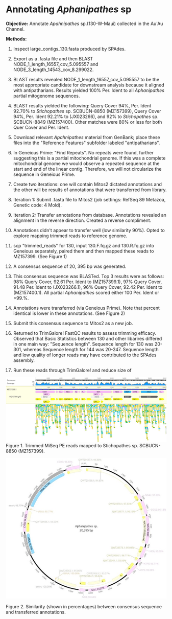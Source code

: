 
# Annotating *Aphanipathes* sp

**Objective:** Annotate *Apahnipathes* sp.(130-W-Maui) collected in the Au'Au Channel.

**Methods:**

1. Inspect large_contigs_130.fasta produced by SPAdes.
2. Export as a .fasta file and then BLAST NODE_1_length_16557_cov_5.095557 and NODE_3_length_14543_cov_8.299022.
3. BLAST results revealed NODE_1_length_16557_cov_5.095557 to be the most appropriate candidate for downstream analysis because it aligned with antipatharians. Results yielded 100% Per. Ident to all *Aphanipathes* partial mitogenome sequences.
4. BLAST results yielded the following: Query Cover 94%, Per. Ident 92.70% to *Stichopathes* sp. SCBUCN-8850 (MZ157399), Query Cover 94%, Per. Ident 92.21% to (JX023266), and 92% to *Stichopathes* sp. SCBUCN-8849 (MZ157400). Other matches were 80% or less for both Quer Cover and Per. Ident.
5. Download relevant *Apahnipathes* material from GenBank; place these files into the "Reference Features" subfolder labeled "antipatharians".
6. In Geneious Prime: "Find Repeats". No repeats were found, further suggesting this is a partial mitochondrial genome. If this was a complete mitochondrial genome we would observe a repeated sequence at the start and end of the linear contig. Therefore, we will not circularize the sequence in Geneious Prime.
7. Create two iterations: one will contain Mitos2 dictated annotations and the other will be results of annotations that were transferred from library.
8. Iteration 1: Submit .fasta file to Mitos2 (job settings: RefSeq 89 Metazoa, Genetic code: 4 Mold).
9. Iteration 2: Transfer annotations from database. Annotations revealed an alignment in the reverse direction. Created a reverse compliment.
10. Annotations didn't appear to transfer well (low similarity 90%). Opted to explore mapping trimmed reads to reference genome.
11. scp "trimmed_reads" for 130, input 130.F.fq.gz and 130.R.fq.gz into Geneious separately, paired them and then mapped these reads to MZ157399. (See Figure 1)
12. A consensus sequence of 20, 395 bp was generated.
13. This consensus sequence was BLASTed. Top 3 results were as follows: 98% Query Cover, 92.61 Per. Ident to (MZ157399.1), 97% Query Cover, 91.48 Per. Ident to (JX023266.1), 96% Query Cover, 92.42 Per. Ident to (MZ157400.1). All partial *Aphanipathes* scored either 100 Per. Ident or >99.%.

14. Annotations were transferred (via Geneious Prime). Note that percent identical is lower in these annotations. (See Figure 2)
15. Submit this consensus sequence to Mitos2 as a new job.
16. Returned to TrimGalore! FastQC results to assess trimming efficacy. Observed that Basic Statistics between 130 and other libarires differed in one main way: "Sequence length". Sequence length for 130 was 20-301, whereas Sequence length for 144 was 20-247. Sequence length and low quality of longer reads may have contributed to the SPAdes assembly.

17. Run these reads through TrimGalore! and reduce size of 

![Mapped reads](Mapped_to_reference.jpg)
Figure 1. Trimmed MiSeq PE reads mapped to Stichopathes sp. SCBUCN-8850 (MZ157399).

![Percent similarity](Percent_transfer.jpg)

Figure 2. Similarity (shown in percentages) between consensus sequence and transferred annotations.
